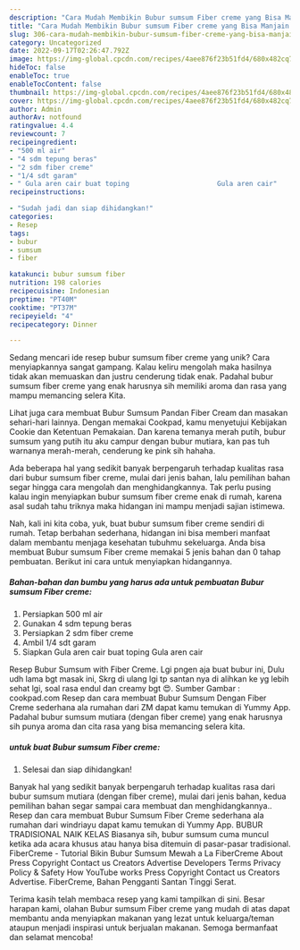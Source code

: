 ```yaml
---
description: "Cara Mudah Membikin Bubur sumsum Fiber creme yang Bisa Manjain Lidah"
title: "Cara Mudah Membikin Bubur sumsum Fiber creme yang Bisa Manjain Lidah"
slug: 306-cara-mudah-membikin-bubur-sumsum-fiber-creme-yang-bisa-manjain-lidah
category: Uncategorized
date: 2022-09-17T02:26:47.792Z
image: https://img-global.cpcdn.com/recipes/4aee876f23b51fd4/680x482cq70/bubur-sumsum-fiber-creme-foto-resep-utama.jpg
hideToc: false
enableToc: true
enableTocContent: false
thumbnail: https://img-global.cpcdn.com/recipes/4aee876f23b51fd4/680x482cq70/bubur-sumsum-fiber-creme-foto-resep-utama.jpg
cover: https://img-global.cpcdn.com/recipes/4aee876f23b51fd4/680x482cq70/bubur-sumsum-fiber-creme-foto-resep-utama.jpg
author: Admin
authorAv: notfound
ratingvalue: 4.4
reviewcount: 7
recipeingredient:
- "500 ml air"
- "4 sdm tepung beras"
- "2 sdm fiber creme"
- "1/4 sdt garam"
- " Gula aren cair buat toping                      Gula aren cair"
recipeinstructions:

- "Sudah jadi dan siap dihidangkan!"
categories:
- Resep
tags:
- bubur
- sumsum
- fiber

katakunci: bubur sumsum fiber 
nutrition: 198 calories
recipecuisine: Indonesian
preptime: "PT40M"
cooktime: "PT37M"
recipeyield: "4"
recipecategory: Dinner

---
```





Sedang mencari ide resep bubur sumsum fiber creme yang unik? Cara menyiapkannya sangat gampang. Kalau keliru mengolah maka hasilnya tidak akan memuaskan dan justru cenderung tidak enak. Padahal bubur sumsum fiber creme yang enak harusnya sih memiliki aroma dan rasa yang mampu memancing selera Kita.





Lihat juga cara membuat Bubur Sumsum Pandan Fiber Cream dan masakan sehari-hari lainnya. Dengan memakai Cookpad, kamu menyetujui Kebijakan Cookie dan Ketentuan Pemakaian. Dan karena temanya merah putih, bubur sumsum yang putih itu aku campur dengan bubur mutiara, kan pas tuh warnanya merah-merah, cenderung ke pink sih hahaha.

Ada beberapa hal yang sedikit banyak berpengaruh terhadap kualitas rasa dari bubur sumsum fiber creme, mulai dari jenis bahan, lalu pemilihan bahan segar hingga cara mengolah dan menghidangkannya. Tak perlu pusing kalau ingin menyiapkan bubur sumsum fiber creme enak di rumah, karena asal sudah tahu triknya maka hidangan ini mampu menjadi sajian istimewa.






Nah, kali ini kita coba, yuk, buat bubur sumsum fiber creme sendiri di rumah. Tetap berbahan sederhana, hidangan ini bisa memberi manfaat dalam membantu menjaga kesehatan tubuhmu sekeluarga. Anda bisa membuat Bubur sumsum Fiber creme memakai 5 jenis bahan dan 0 tahap pembuatan. Berikut ini cara untuk menyiapkan hidangannya.

<!--inarticleads1-->

##### Bahan-bahan dan bumbu yang harus ada untuk pembuatan Bubur sumsum Fiber creme:

1. Persiapkan 500 ml air
1. Gunakan 4 sdm tepung beras
1. Persiapkan 2 sdm fiber creme
1. Ambil 1/4 sdt garam
1. Siapkan  Gula aren cair buat toping                      Gula aren cair


Resep Bubur Sumsum with Fiber Creme. Lgi pngen aja buat bubur ini, Dulu udh lama bgt masak ini, Skrg di ulang lgi tp santan nya di alihkan ke yg lebih sehat lgi, soal rasa endul dan creamy bgt 😍. Sumber Gambar : cookpad.com Resep dan cara membuat Bubur Sumsum Dengan Fiber Creme sederhana ala rumahan dari ZM dapat kamu temukan di Yummy App. Padahal bubur sumsum mutiara (dengan fiber creme) yang enak harusnya sih punya aroma dan cita rasa yang bisa memancing selera kita. 

<!--inarticleads2-->

#####  untuk buat Bubur sumsum Fiber creme:


1. Selesai dan siap dihidangkan!

Banyak hal yang sedikit banyak berpengaruh terhadap kualitas rasa dari bubur sumsum mutiara (dengan fiber creme), mulai dari jenis bahan, kedua pemilihan bahan segar sampai cara membuat dan menghidangkannya.. Resep dan cara membuat Bubur Sumsum Fiber Creme sederhana ala rumahan dari windriayu dapat kamu temukan di Yummy App. BUBUR TRADISIONAL NAIK KELAS Biasanya sih, bubur sumsum cuma muncul ketika ada acara khusus atau hanya bisa ditemuin di pasar-pasar tradisional. FiberCreme - Tutorial Bikin Bubur Sumsum Mewah a La FiberCreme About Press Copyright Contact us Creators Advertise Developers Terms Privacy Policy &amp; Safety How YouTube works Press Copyright Contact us Creators Advertise. FiberCreme, Bahan Pengganti Santan Tinggi Serat. 

Terima kasih telah membaca resep yang kami tampilkan di sini. Besar harapan kami, olahan Bubur sumsum Fiber creme yang mudah di atas dapat membantu anda menyiapkan makanan yang lezat untuk keluarga/teman ataupun menjadi inspirasi untuk berjualan makanan. Semoga bermanfaat dan selamat mencoba!
